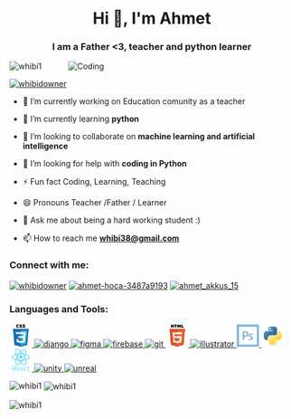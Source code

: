 <h1 align="center">Hi 👋, I'm Ahmet</h1>
<h3 align="center">I am a Father <3, teacher and python learner</h3>
<img align="right" alt="Coding" width="400" src="https://cdn.dribbble.com/1162077/screenshots/3848914/programmer.gif">
<p align="left"> <img src="https://komarev.com/ghpvc/?username=whibi1&label=Profile%20views&color=0e75b6&style=flat" alt="whibi1" /> </p>

<p align="left"> <a href="https://twitter.com/whibidowner" target="blank"><img src="https://img.shields.io/twitter/follow/whibidowner?logo=twitter&style=for-the-badge" alt="whibidowner" /></a> </p>

- 🔭 I’m currently working on Education comunity as a teacher

- 🌱 I’m currently learning **python**

- 👯 I’m looking to collaborate on **machine learning and artificial intelligence**

- 🤝 I’m looking for help with **coding in Python**

- ⚡ Fun fact Coding, Learning, Teaching

- 😄 Pronouns Teacher /Father / Learner
  
- 💬 Ask me about being a hard working student :)

- 📫 How to reach me **whibi38@gmail.com**

<h3 align="left">Connect with me:</h3>
<p align="left">
<a href="https://twitter.com/whibid" target="blank"><img align="center" src="https://raw.githubusercontent.com/rahuldkjain/github-profile-readme-generator/master/src/images/icons/Social/twitter.svg" alt="whibidowner" height="30" width="40" /></a>
<a href="https://linkedin.com/in/ahmet-hoca-3487a9193" target="blank"><img align="center" src="https://raw.githubusercontent.com/rahuldkjain/github-profile-readme-generator/master/src/images/icons/Social/linked-in-alt.svg" alt="ahmet-hoca-3487a9193" height="30" width="40" /></a>
<a href="https://instagram.com/ahmet_akkus_15" target="blank"><img align="center" src="https://raw.githubusercontent.com/rahuldkjain/github-profile-readme-generator/master/src/images/icons/Social/instagram.svg" alt="ahmet_akkus_15" height="30" width="40" /></a>
</p>

<h3 align="left">Languages and Tools:</h3>
<p align="left"> <a href="https://www.w3schools.com/css/" target="_blank" rel="noreferrer"> <img src="https://raw.githubusercontent.com/devicons/devicon/master/icons/css3/css3-original-wordmark.svg" alt="css3" width="40" height="40"/> </a> <a href="https://www.djangoproject.com/" target="_blank" rel="noreferrer"> <img src="https://cdn.worldvectorlogo.com/logos/django.svg" alt="django" width="40" height="40"/> </a> <a href="https://www.figma.com/" target="_blank" rel="noreferrer"> <img src="https://www.vectorlogo.zone/logos/figma/figma-icon.svg" alt="figma" width="40" height="40"/> </a> <a href="https://firebase.google.com/" target="_blank" rel="noreferrer"> <img src="https://www.vectorlogo.zone/logos/firebase/firebase-icon.svg" alt="firebase" width="40" height="40"/> </a> <a href="https://git-scm.com/" target="_blank" rel="noreferrer"> <img src="https://www.vectorlogo.zone/logos/git-scm/git-scm-icon.svg" alt="git" width="40" height="40"/> </a> <a href="https://www.w3.org/html/" target="_blank" rel="noreferrer"> <img src="https://raw.githubusercontent.com/devicons/devicon/master/icons/html5/html5-original-wordmark.svg" alt="html5" width="40" height="40"/> </a> <a href="https://www.adobe.com/in/products/illustrator.html" target="_blank" rel="noreferrer"> <img src="https://www.vectorlogo.zone/logos/adobe_illustrator/adobe_illustrator-icon.svg" alt="illustrator" width="40" height="40"/> </a> <a href="https://www.photoshop.com/en" target="_blank" rel="noreferrer"> <img src="https://raw.githubusercontent.com/devicons/devicon/master/icons/photoshop/photoshop-line.svg" alt="photoshop" width="40" height="40"/> </a> <a href="https://www.python.org" target="_blank" rel="noreferrer"> <img src="https://raw.githubusercontent.com/devicons/devicon/master/icons/python/python-original.svg" alt="python" width="40" height="40"/> </a> <a href="https://reactjs.org/" target="_blank" rel="noreferrer"> <img src="https://raw.githubusercontent.com/devicons/devicon/master/icons/react/react-original-wordmark.svg" alt="react" width="40" height="40"/> </a> <a href="https://unity.com/" target="_blank" rel="noreferrer"> <img src="https://www.vectorlogo.zone/logos/unity3d/unity3d-icon.svg" alt="unity" width="40" height="40"/> </a> <a href="https://unrealengine.com/" target="_blank" rel="noreferrer"> <img src="https://raw.githubusercontent.com/kenangundogan/fontisto/036b7eca71aab1bef8e6a0518f7329f13ed62f6b/icons/svg/brand/unreal-engine.svg" alt="unreal" width="40" height="40"/> </a> </p>

<p><img align="left" src="https://github-readme-stats.vercel.app/api/top-langs?username=whibi1&show_icons=true&locale=en&layout=compact" alt="whibi1" /></p>

<p>&nbsp;<img align="center" src="https://github-readme-stats.vercel.app/api?username=whibi1&show_icons=true&locale=en" alt="whibi1" /></p>

<p><img align="center" src="https://github-readme-streak-stats.herokuapp.com/?user=whibi1&" alt="whibi1" /></p>
